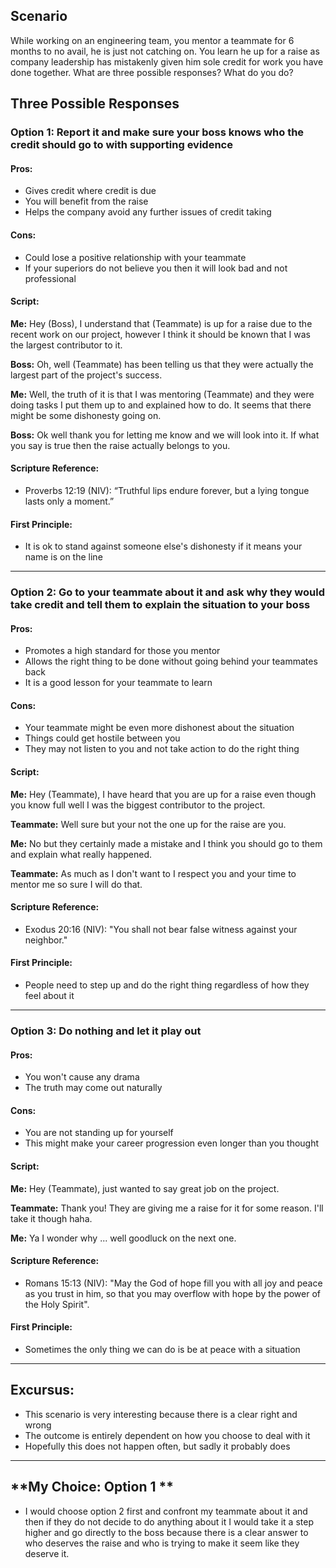 ## Scenario  
While working on an engineering team, you mentor a teammate for 6 months to no avail, he is just not catching on. You learn he up for a raise as company leadership has mistakenly given him sole credit for work you have done together. What are three possible responses? What do you do?

## Three Possible Responses  

### **Option 1: Report it and make sure your boss knows who the credit should go to with supporting evidence**  
#### Pros: 
-  Gives credit where credit is due
-  You will benefit from the raise 
-  Helps the company avoid any further issues of credit taking

#### Cons:
-  Could lose a positive relationship with your teammate
-  If your superiors do not believe you then it will look bad and not professional 

#### Script:
**Me:** Hey (Boss), I understand that (Teammate) is up for a raise due to the recent work on our project, however I think it should be known that I was the largest contributor to it.

**Boss:** Oh, well (Teammate) has been telling us that they were actually the largest part of the project's success.

**Me:** Well, the truth of it is that I was mentoring (Teammate) and they were doing tasks I put them up to and explained how to do. It seems that there might be some dishonesty going on.

**Boss:** Ok well thank you for letting me know and we will look into it. If what you say is true then the raise actually belongs to you.
 

#### Scripture Reference:  
-  Proverbs 12:19 (NIV): “Truthful lips endure forever, but a lying tongue lasts only a moment.”

#### First Principle: 
-  It is ok to stand against someone else's dishonesty if it means your name is on the line

---

### **Option 2: Go to your teammate about it and ask why they would take credit and tell them to explain the situation to your boss** 
#### Pros:
- Promotes a high standard for those you mentor 
- Allows the right thing to be done without going behind your teammates back
- It is a good lesson for your teammate to learn 

#### Cons:
- Your teammate might be even more dishonest about the situation
- Things could get hostile between you  
- They may not listen to you and not take action to do the right thing

#### Script: 
**Me:** Hey (Teammate), I have heard that you are up for a raise even though you know full well I was the biggest contributor to the project. 

**Teammate:** Well sure but your not the one up for the raise are you.

**Me:** No but they certainly made a mistake and I think you should go to them and explain what really happened.

**Teammate:** As much as I don't want to I respect you and your time to mentor me so sure I will do that.  

#### **Scripture Reference:**  
-   Exodus 20:16 (NIV): "You shall not bear false witness against your neighbor." 


#### **First Principle:**  
-  People need to step up and do the right thing regardless of how they feel about it

---

### **Option 3: Do nothing and let it play out**  
#### Pros: 
-  You won't cause any drama
-  The truth may come out naturally

#### Cons: 
-  You are not standing up for yourself
-  This might make your career progression even longer than you thought

#### Script: 
**Me:** Hey (Teammate), just wanted to say great job on the project.  

**Teammate:** Thank you! They are giving me a raise for it for some reason. I'll take it though haha.  

**Me:** Ya I wonder why ... well goodluck on the next one.  


#### **Scripture Reference:**  
-  Romans 15:13 (NIV): "May the God of hope fill you with all joy and peace as you trust in him, so that you may overflow with hope by the power of the Holy Spirit".

#### **First Principle:**  
- Sometimes the only thing we can do is be at peace with a situation

---

## **Excursus:**  
- This scenario is very interesting because there is a clear right and wrong
- The outcome is entirely dependent on how you choose to deal with it
- Hopefully this does not happen often, but sadly it probably does

---

## **My Choice: Option 1 **  
- I would choose option 2 first and confront my teammate about it and then if they do not decide to do anything about it I would take it a step higher and go directly to the boss because there is a clear answer to who deserves the raise and who is trying to make it seem like they deserve it.